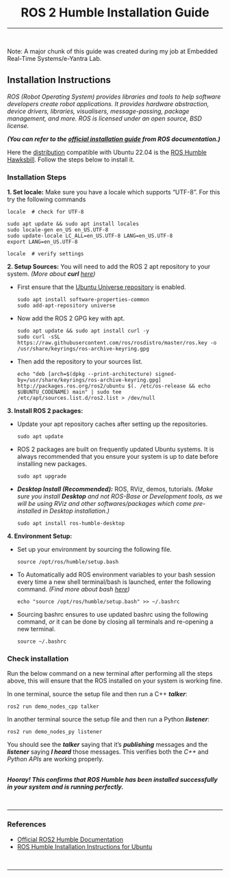 <center>
    <h1>ROS 2 Humble Installation Guide</h1>
</center>

---

</br>

Note: A major chunk of this guide was created during my job at Embedded Real-Time Systems/e-Yantra Lab.

## Installation Instructions

_ROS (Robot Operating System) provides libraries and tools to help software developers create robot applications. It provides hardware abstraction, device drivers, libraries, visualisers, message-passing, package management, and more. ROS is licensed under an open source, BSD license._

***(You can refer to the [official installation guide](https://docs.ros.org/en/humble/Installation/Ubuntu-Install-Debians.html) from ROS documentation.)***

Here the [distribution](https://docs.ros.org/en/rolling/Releases.html) compatible with Ubuntu 22.04 is the [ROS Humble Hawksbill](http://docs.ros.org/en/humble/). Follow the steps below to install it.


### Installation Steps

**1. Set locale:** Make sure you have a locale which supports “UTF-8”. For this try the following commands
    
    locale  # check for UTF-8

    sudo apt update && sudo apt install locales
    sudo locale-gen en_US en_US.UTF-8
    sudo update-locale LC_ALL=en_US.UTF-8 LANG=en_US.UTF-8
    export LANG=en_US.UTF-8
    
    locale  # verify settings
    

**2. Setup Sources:** You will need to add the ROS 2 apt repository to your system. *(More about **curl** [here](https://curl.se/))*
- First ensure that the [Ubuntu Universe repository](https://help.ubuntu.com/community/Repositories/Ubuntu) is enabled.
    ```
    sudo apt install software-properties-common
    sudo add-apt-repository universe
    ```
- Now add the ROS 2 GPG key with apt.
    ```
    sudo apt update && sudo apt install curl -y
    sudo curl -sSL https://raw.githubusercontent.com/ros/rosdistro/master/ros.key -o /usr/share/keyrings/ros-archive-keyring.gpg
    ```
- Then add the repository to your sources list.
    ```
    echo "deb [arch=$(dpkg --print-architecture) signed-by=/usr/share/keyrings/ros-archive-keyring.gpg] http://packages.ros.org/ros2/ubuntu $(. /etc/os-release && echo $UBUNTU_CODENAME) main" | sudo tee /etc/apt/sources.list.d/ros2.list > /dev/null
    ```

**3. Install ROS 2 packages:** 
- Update your apt repository caches after setting up the repositories.
    ```
    sudo apt update
    ```
- ROS 2 packages are built on frequently updated Ubuntu systems. It is always recommended that you ensure your system is up to date before installing new packages.
    ```
    sudo apt upgrade
    ```
- ***Desktop Install (Recommended):*** ROS, RViz, demos, tutorials.
*(Make sure you install **Desktop** and not *ROS-Base* or *Development tools*, as we will be using *RViz* and other softwares/packages which come pre-installed in Desktop installation.)*
    ```
    sudo apt install ros-humble-desktop
    ```

**4. Environment Setup:**
- Set up your environment by sourcing the following file.
    ```
    source /opt/ros/humble/setup.bash
    ```
- To Automatically add ROS environment variables to your bash session every time a new shell terminal/bash is launched, enter the following command. *(Find more about bash [here](https://www.gnu.org/software/bash/manual/html_node/What-is-Bash_003f.html))*
    ```
    echo "source /opt/ros/humble/setup.bash" >> ~/.bashrc
    ```
- Sourcing bashrc ensures to use updated bashrc using the following command, *or* it can be done by closing all terminals and re-opening a new terminal.
    ```
    source ~/.bashrc
    ```

### Check installation
Run the below command on a new terminal after performing all the steps above, this will ensure that the ROS installed on your system is working fine.

In one terminal, source the setup file and then run a C++ ***talker***:
```
ros2 run demo_nodes_cpp talker
```

In another terminal source the setup file and then run a Python ***listener***:
```
ros2 run demo_nodes_py listener
```

You should see the ***talker*** saying that it’s ***publishing*** messages and the ***listener*** saying ***I heard*** those messages. This verifies both the *C++* and *Python APIs* are working properly. 

<p></br><b><i>Hooray! This confirms that ROS Humble has been installed successfully in your system and is running perfectly.</i></b></p>

</br>

---

### References

* [Official ROS2 Humble Documentation](https://docs.ros.org/en/humble/index.html)
* [ROS Humble Installation Instructions for Ubuntu](https://docs.ros.org/en/humble/Installation/Ubuntu-Install-Debians.html)

</br>

---